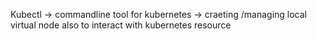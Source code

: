 Kubectl -> commandline tool for kubernetes -> craeting /managing local virtual node also to interact with kubernetes resource

